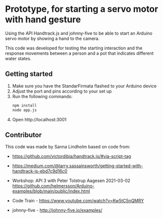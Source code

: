# Prototype, for starting a servo motor with hand gesture

Using the API Handtrack.js and johnny-five to be able to start an Arduino servo motor by showing a hand to the camera.

This code was developed for testing the starting interaction and the response movements between a person and a pot that indicates different water states.

## Getting started

1. Make sure you have the StandarFirmata flashed to your Arduino device
2. Adjust the port and pins according to your set up
3. Run the following commands:
   ```sh
   npm install
   node app.js
   ```
4. Open http://localhost:3001

## Contributor

This code was made by Sanna Lindholm based on code from:

- https://github.com/victordibia/handtrack.js/#via-script-tag

- https://medium.com/@larry.sassainsworth/getting-started-with-handtrack-js-ebd7c9d16c0

- Workshop: API 3 with Peter Tolstrup Aagesen 2021-03-02
  https://github.com/helmersson/Arduino-examples/blob/main/public/index.html

- Code Train - https://www.youtube.com/watch?v=Kw5tC5nQMRY

- johnny-five - http://johnny-five.io/examples/
